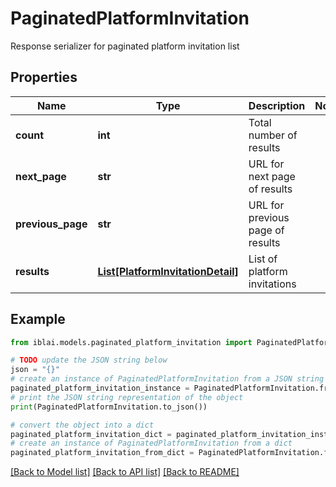 # PaginatedPlatformInvitation

Response serializer for paginated platform invitation list

## Properties

Name | Type | Description | Notes
------------ | ------------- | ------------- | -------------
**count** | **int** | Total number of results | 
**next_page** | **str** | URL for next page of results | 
**previous_page** | **str** | URL for previous page of results | 
**results** | [**List[PlatformInvitationDetail]**](PlatformInvitationDetail.md) | List of platform invitations | 

## Example

```python
from iblai.models.paginated_platform_invitation import PaginatedPlatformInvitation

# TODO update the JSON string below
json = "{}"
# create an instance of PaginatedPlatformInvitation from a JSON string
paginated_platform_invitation_instance = PaginatedPlatformInvitation.from_json(json)
# print the JSON string representation of the object
print(PaginatedPlatformInvitation.to_json())

# convert the object into a dict
paginated_platform_invitation_dict = paginated_platform_invitation_instance.to_dict()
# create an instance of PaginatedPlatformInvitation from a dict
paginated_platform_invitation_from_dict = PaginatedPlatformInvitation.from_dict(paginated_platform_invitation_dict)
```
[[Back to Model list]](../README.md#documentation-for-models) [[Back to API list]](../README.md#documentation-for-api-endpoints) [[Back to README]](../README.md)


